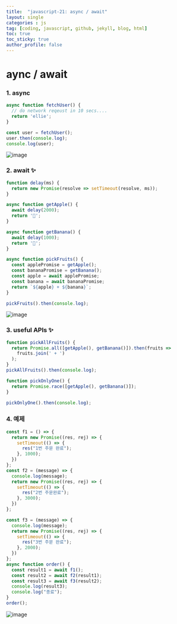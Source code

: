 ```yaml
---
title:  "javascript-21: async / await"
layout: single
categories : js
tag: [coding, javascript, github, jekyll, blog, html]
toc: true
toc_sticky: true
author_profile: false
---
```




# aync / await

### 1. async

```js
async function fetchUser() {
  // do network reqeust in 10 secs....
  return 'ellie';
}

const user = fetchUser();
user.then(console.log);
console.log(user);
```

![image](https://user-images.githubusercontent.com/111720411/197521526-646b2db7-e742-4637-9710-1b14265df3a2.png)

### 2. await ✨

```js
function delay(ms) {
  return new Promise(resolve => setTimeout(resolve, ms));
}

async function getApple() {
  await delay(2000);
  return '🍎';
}

async function getBanana() {
  await delay(1000);
  return '🍌';
}

async function pickFruits() {
  const applePromise = getApple(); 
  const bananaPromise = getBanana(); 
  const apple = await applePromise;
  const banana = await bananaPromise;
  return `${apple} + ${banana}`;
}

pickFruits().then(console.log);
```

![image](https://user-images.githubusercontent.com/111720411/197522858-80ec5232-0fe3-45ab-a05a-849bf5edb3c0.png)


### 3. useful APIs ✨

```js
function pickAllFruits() {
  return Promise.all([getApple(), getBanana()]).then(fruits =>
    fruits.join(' + ')
  );
}
pickAllFruits().then(console.log);

function pickOnlyOne() {
  return Promise.race([getApple(), getBanana()]);
}

pickOnlyOne().then(console.log);
```


### 4. 예제

```js
const f1 = () => {
  return new Promise((res, rej) => {
    setTimeout(() => {
      res("1번 주문 완료");
    }, 1000);
  })
};
const f2 = (message) => {
  console.log(message);
  return new Promise((res, rej) => {
    setTimeout(() => {
      res("2번 주문완료");
    }, 3000);
  })
};

const f3 = (message) => {
  console.log(message);
  return new Promise((res, rej) => {
    setTimeout(() => {
      res("3번 주문 완료");
    }, 2000);
  })
};
async function order() {
  const result1 = await f1();
  const result2 = await f2(result1);
  const result3 = await f3(result2);
  console.log(result3);
  console.log("종료");
}
order();
```

![image](https://user-images.githubusercontent.com/111720411/197521661-da170a79-cba2-4b5c-a85e-a10cca6e071a.png)


